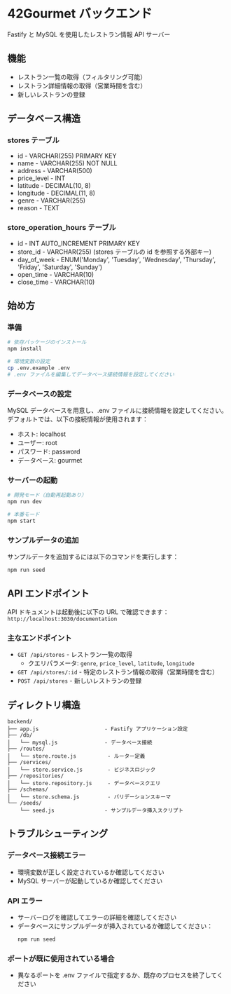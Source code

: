# 42Gourmet バックエンド

Fastify と MySQL を使用したレストラン情報 API サーバー

## 機能

- レストラン一覧の取得（フィルタリング可能）
- レストラン詳細情報の取得（営業時間を含む）
- 新しいレストランの登録

## データベース構造

### stores テーブル

- id - VARCHAR(255) PRIMARY KEY
- name - VARCHAR(255) NOT NULL
- address - VARCHAR(500)
- price_level - INT
- latitude - DECIMAL(10, 8)
- longitude - DECIMAL(11, 8)
- genre - VARCHAR(255)
- reason - TEXT

### store_operation_hours テーブル

- id - INT AUTO_INCREMENT PRIMARY KEY
- store_id - VARCHAR(255) (stores テーブルの id を参照する外部キー)
- day_of_week - ENUM('Monday', 'Tuesday', 'Wednesday', 'Thursday', 'Friday', 'Saturday', 'Sunday')
- open_time - VARCHAR(10)
- close_time - VARCHAR(10)

## 始め方

### 準備

```bash
# 依存パッケージのインストール
npm install

# 環境変数の設定
cp .env.example .env
# .env ファイルを編集してデータベース接続情報を設定してください
```

### データベースの設定

MySQL データベースを用意し、.env ファイルに接続情報を設定してください。
デフォルトでは、以下の接続情報が使用されます：

- ホスト: localhost
- ユーザー: root
- パスワード: password
- データベース: gourmet

### サーバーの起動

```bash
# 開発モード（自動再起動あり）
npm run dev

# 本番モード
npm start
```

### サンプルデータの追加

サンプルデータを追加するには以下のコマンドを実行します：

```bash
npm run seed
```

## API エンドポイント

API ドキュメントは起動後に以下の URL で確認できます：
`http://localhost:3030/documentation`

### 主なエンドポイント

- `GET /api/stores` - レストラン一覧の取得
  - クエリパラメータ: `genre`, `price_level`, `latitude`, `longitude`
- `GET /api/stores/:id` - 特定のレストラン情報の取得（営業時間を含む）
- `POST /api/stores` - 新しいレストランの登録

## ディレクトリ構造

```
backend/
├── app.js                     - Fastify アプリケーション設定
├── /db/
│   └── mysql.js               - データベース接続
├── /routes/
│   └── store.route.js          - ルーター定義
├── /services/
│   └── store.service.js        - ビジネスロジック
├── /repositories/
│   └── store.repository.js     - データベースクエリ
├── /schemas/
│   └── store.schema.js         - バリデーションスキーマ
└── /seeds/
    └── seed.js                - サンプルデータ挿入スクリプト
```

## トラブルシューティング

### データベース接続エラー

- 環境変数が正しく設定されているか確認してください
- MySQL サーバーが起動しているか確認してください

### API エラー

- サーバーログを確認してエラーの詳細を確認してください
- データベースにサンプルデータが挿入されているか確認してください：
  ```bash
  npm run seed
  ```

### ポートが既に使用されている場合

- 異なるポートを .env ファイルで指定するか、既存のプロセスを終了してください
